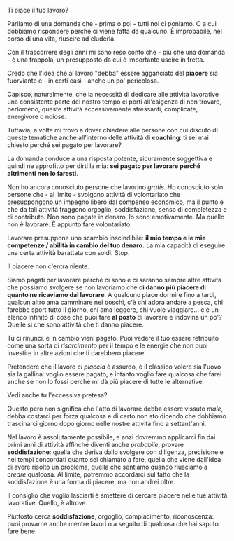 Ti piace il tuo lavoro?

Parliamo di una domanda che - prima o poi - tutti noi ci poniamo. O a cui dobbiamo rispondere perché ci viene fatta da qualcuno. È improbabile, nel corso di una vita, riuscire ad eluderla. 

Con il trascorrere degli anni mi sono reso conto che - più che una domanda - è una trappola, un presupposto da cui è importante uscire in fretta.

Credo che l'idea che al lavoro "debba" essere agganciato del **piacere** sia fuorviante e - in certi casi - anche un po' pericolosa.

Capisco, naturalmente, che la necessità di dedicare alle attività lavorative una consistente parte del nostro tempo ci porti all'esigenza di non trovare, perlomeno, queste attività eccessivamente stressanti, complicate, energivore o noiose. 

Tuttavia, a volte mi trovo a dover chiedere alle persone con cui discuto di queste tematiche anche all'interno delle attività di **coaching**: ti sei mai chiesto perché sei pagato per lavorare?

La domanda conduce a una risposta potente, sicuramente soggettiva e quindi ne approfitto per dirti la mia: **sei pagato per lavorare perché altrimenti non lo faresti**.

Non ho ancora conosciuto persone che lavorino _gratis_. Ho conosciuto solo persone che - al limite - svolgono attività di volontariato che presuppongono un impegno libero dal compenso economico, ma il punto è che da tali attività traggono orgoglio, soddisfazione, senso di completezza e di contributo. Non sono pagate in denaro, lo sono emotivamente. Ma quello non è lavorare. È appunto fare volontariato.

Lavorare presuppone uno scambio inscindibile: **il mio tempo e le mie competenze / abilità in cambio del tuo denaro.** 
La mia capacità di eseguire una certa attività barattata con soldi. Stop.

Il piacere non c'entra niente. 

Siamo pagati per lavorare perché ci sono e ci saranno sempre altre attività che possiamo svolgere se non lavoriamo che **ci danno più piacere di quanto ne ricaviamo dal lavorare**.
A qualcuno piace dormire fino a tardi, qualcun altro ama camminare nei boschi, c'è chi adora andare a pesca, chi farebbe sport tutto il giorno, chi ama leggere, chi vuole viaggiare... c'è un elenco infinito di cose che puoi fare **al posto** di lavorare e indovina un po'? 
Quelle sì che sono attività che ti danno piacere.

Tu ci rinunci, e in cambio vieni pagato.
Puoi vedere il tuo essere retribuito come una sorta di _risarcimento_ per il tempo e le energie che non puoi investire in altre azioni che ti darebbero piacere. 

Pretendere che il lavoro _ci piaccia_ è assurdo, è il classico volere sia l'uovo sia la gallina: voglio essere pagato, e intanto voglio fare qualcosa che farei anche se non lo fossi perché mi dà più piacere di tutte le alternative.

Vedi anche tu l'eccessiva pretesa?

Questo però non significa che l'atto di lavorare debba essere vissuto _male_, debba costarci per forza qualcosa e di certo non sto dicendo che dobbiamo trascinarci giorno dopo giorno nelle nostre attività fino a settant'anni.

Nel lavoro è assolutamente possibile, e anzi dovremmo applicarci fin dai primi anni di attività affinché diventi anche _probabile_,  provare **soddisfazione**: quella che deriva dallo svolgere con diligenza, precisione e nei tempi concordati quanto sei chiamato a fare, quella che viene dall'idea di avere risolto un problema, quella che sentiamo quando riusciamo a _creare_ qualcosa. Al limite, potremmo accordarci sul fatto che la soddisfazione è una forma di piacere, ma non andrei oltre.

Il consiglio che voglio lasciarti è smettere di cercare piacere nelle tue attività lavorative. Quello, è altrove.

Piuttosto cerca **soddisfazione**, orgoglio, compiacimento, riconoscenza: puoi provarne anche mentre lavori o a seguito di qualcosa che hai saputo fare bene. 
